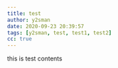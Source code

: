 ```yaml
---
title: test
author: y2sman
date: 2020-09-23 20:39:57
tags: [y2sman, test, test1, test2]
cc: true
---
```








this is test contents